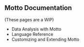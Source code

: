 ## Motto Documentation

(These pages are a WIP)

- Data Analysis with Motto
- Language Reference
- Customizing and Extending Motto